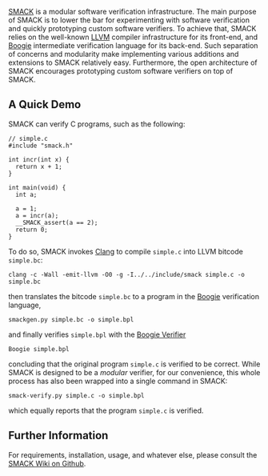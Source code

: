 [SMACK](http://smackers.github.com/smack/) is a modular software verification
infrastructure. The main purpose of SMACK is to lower the bar for experimenting
with software verification and quickly prototyping custom software verifiers.
To achieve that, SMACK relies on the well-known [LLVM](http://www.llvm.org)
compiler infrastructure for its front-end, and
[Boogie](http://boogie.codeplex.com) intermediate verification language for its
back-end. Such separation of concerns and modularity make implementing various
additions and extensions to SMACK relatively easy.  Furthermore, the open
architecture of SMACK encourages prototyping custom software verifiers on top
of SMACK.

## A Quick Demo

SMACK can verify C programs, such as the following:

    // simple.c
    #include "smack.h"

    int incr(int x) {
      return x + 1;
    }

    int main(void) {
      int a;

      a = 1;
      a = incr(a);
      __SMACK_assert(a == 2);
      return 0;
    }

To do so, SMACK invokes [Clang](http://clang.llvm.org) to compile `simple.c`
into LLVM bitcode `simple.bc`:

    clang -c -Wall -emit-llvm -O0 -g -I../../include/smack simple.c -o simple.bc

then translates the bitcode `simple.bc` to a program in the
[Boogie](http://boogie.codeplex.com) verification language,

    smackgen.py simple.bc -o simple.bpl

and finally verifies `simple.bpl` with the [Boogie Verifier](http://boogie.codeplex.com)

    Boogie simple.bpl

concluding that the original program `simple.c` is verified to be correct.
While SMACK is designed to be a *modular* verifier, for our convenience, this
whole process has also been wrapped into a single command in SMACK:

    smack-verify.py simple.c -o simple.bpl
    
which equally reports that the program `simple.c` is verified.

## Further Information

For requirements, installation, usage, and whatever else, please consult the
[SMACK Wiki on Github](https://github.com/smackers/smack/wiki).
